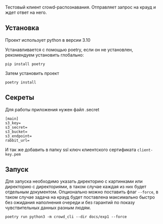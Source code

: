 Тестовый клиент crowd-распознавания.
Отправляет запрос на крауд и ждет ответ на него.
## Установка
Проект использует python в версии 3.10

Устанавливается с помощью poetry, если он не установлен, рекомендуем установить
глобально:
```shell
pip install poetry
```
Затем установить проект
```shell
poetry install
```
## Секреты
Для работы приложения нужен файл .secret
```
[main]
s3_key=
s3_secret=
s3_bucket=
s3_endpoint=
rabbit_url=
```
И так же добавить в папку ssl ключ клиентского сертификата `client-key.pem`
## Запуск
Для запуска необходимо указать директорию с картинками или директорию с директориями, в таком случае каждая из них 
будет отдельным документом. Опционально можно поставить флаг `--force`, в таком случае
задача на крауд будет поставлена максимально быстро без ожидания наполнения очереди и без гарантий по 
показу чувствительных данных разным людям.
```shell
poetry run python3 -m crowd_cli --dir docs/exp1 --force
```
